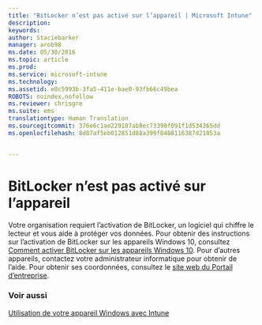 ```yaml
---
title: "BitLocker n’est pas activé sur l’appareil | Microsoft Intune"
description: 
keywords: 
author: Staciebarker
manager: arob98
ms.date: 05/30/2016
ms.topic: article
ms.prod: 
ms.service: microsoft-intune
ms.technology: 
ms.assetid: e0c5993b-3fa5-411e-bae0-93fb66c49bea
ROBOTS: noindex,nofollow
ms.reviewer: chrisgre
ms.suite: ems
translationtype: Human Translation
ms.sourcegitcommit: 376e6c1ae229187ab8ec73390f091f1d534365dd
ms.openlocfilehash: 8d07af5eb012851d88a399f8488116387d21053a


---
```



# BitLocker n’est pas activé sur l’appareil

Votre organisation requiert l’activation de BitLocker, un logiciel qui chiffre le lecteur et vous aide à protéger vos données. Pour obtenir des instructions sur l’activation de BitLocker sur les appareils Windows 10, consultez [Comment activer BitLocker sur les appareils Windows 10](https://gallery.technet.microsoft.com/How-to-turn-on-BitLocker-34294d3d). Pour d’autres appareils, contactez votre administrateur informatique pour obtenir de l’aide. Pour obtenir ses coordonnées, consultez le [site web du Portail d’entreprise](http://portal.manage.microsoft.com).

### Voir aussi
[Utilisation de votre appareil Windows avec Intune](using-your-windows-device-with-intune.md)


<!--HONumber=Jul16_HO3-->


